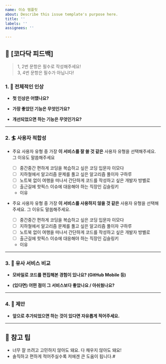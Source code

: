 ```yaml
---
name: 이슈 템플릿
about: Describe this issue template's purpose here.
title: ''
labels: ''
assignees: ''

---
```


## **💬 [코다닥 피드백]**

> 1, 2번 문항은 필수로 작성해주세요! <br> 3, 4번 문항은 필수가 아닙니다!
> 

### **1. 🌟 전체적인 인상**

- **첫 인상은 어땠나요?**
    
    
- **가장 좋았던 기능은 무엇인가요?**
    
    
- **개선되었으면 하는 기능은 무엇인가요?**
    
    

---

### 2. 🏄 사용자 적합성

- 주요 사용자 유형 중 가장 **이 서비스를 잘 쓸 것 같은** 사용자 유형을 선택해주세요. 그 이유도 말씀해주세요
    - [ ]  중간중간 편하게 코딩을 복습하고 싶은 코딩 입문자 이모다
    - [ ]  지하철에서 알고리즘 문제를 풀고 싶은 알고리즘 풀이자 구하루
    - [ ]  노트북 없이 여행을 떠나서 간단하게 코드를 작성하고 싶은 개발자 방벨로
    - [ ]  출근길에 핫픽스 이슈에 대응해야 하는 직장인 김슬링키
    - 이유
        
        
- 주요 사용자 유형 중 가장 **이 서비스를 사용하지 않을 것 같은** 사용자 유형을 선택해주세요. 그 이유도 말씀해주세요.
    - [ ]  중간중간 편하게 코딩을 복습하고 싶은 코딩 입문자 이모다
    - [ ]  지하철에서 알고리즘 문제를 풀고 싶은 알고리즘 풀이자 구하루
    - [ ]  노트북 없이 여행을 떠나서 간단하게 코드를 작성하고 싶은 개발자 방벨로
    - [ ]  출근길에 핫픽스 이슈에 대응해야 하는 직장인 김슬링키
    - 이유
        
       
---

### 3. 👀 유사 서비스 비교

- **모바일로 코드를 편집해본 경험이 있나요? (GitHub Mobile 등)**
    
    
- **(있다면) 어떤 점이 그 서비스보다 좋았나요 / 아쉬웠나요?**
    
    

---

### **4. 🧠  제안**

- **앞으로 추가되었으면 하는 것이 있다면 자유롭게 적어주세요.**
    
    

---

## **📌 참고 팁**

- 너무 잘 쓰려고 고민하지 않아도 돼요. 다 채우지 않아도 돼요!
- 솔직하고 편하게 적어주실수록 저에겐 큰 도움이 됩니다.#
